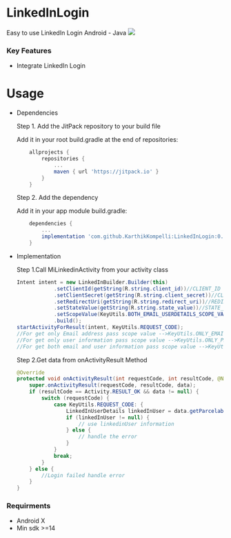 # LinkedInLogin
Easy to use LinkedIn Login Android - Java
[![](https://jitpack.io/v/KarthikKompelli/LinkedInLogin.svg)](https://jitpack.io/#KarthikKompelli/LinkedInLogin)

### Key Features

* Integrate LinkedIn Login

# Usage

* Dependencies

    Step 1. Add the JitPack repository to your build file
    
    Add it in your root build.gradle at the end of repositories:

    ```groovy
	    allprojects {
		    repositories {
			    ...
			    maven { url 'https://jitpack.io' }
		    }
	    }
    ``` 

    Step 2. Add the dependency
    
    Add it in your app module build.gradle:
    
    ```groovy
        dependencies {
            ...
            implementation 'com.github.KarthikKompelli:LinkedInLogin:0.1.0'
        }
    ``` 
       
* Implementation

    Step 1.Call MiLinkedinActivity from your activity class
    
    ```java
    Intent intent = new LinkedInBuilder.Builder(this)
                .setClientId(getString(R.string.client_id))//CLIENT_ID
                .setClientSecret(getString(R.string.client_secret))//CLIENT_SECRET
                .setRedirectUri(getString(R.string.redirect_uri))//REDIRECT_URI
                .setStateValue(getString(R.string.state_value))//STATE_VALUE
                .setScopeValue(KeyUtils.BOTH_EMAIL_USERDETAILS_SCOPE_VALUE)//PASS_SCOPE_VALUE_HERE
                .build();
    startActivityForResult(intent, KeyUtils.REQUEST_CODE);
    //For get only Email address pass scope value -->KeyUtils.ONLY_EMAIL_SCOPE
    //For get only user information pass scope value -->KeyUtils.ONLY_PROFILE_SCOPE
    //For get both email and user information pass scope value -->KeyUtils.BOTH_EMAIL_USERDETAILS_SCOPE_VALUE
    ```
    Step 2.Get data from onActivityResult Method
    
    ```java
    @Override
    protected void onActivityResult(int requestCode, int resultCode, @Nullable Intent data) {
        super.onActivityResult(requestCode, resultCode, data);
        if (resultCode == Activity.RESULT_OK && data != null) {
            switch (requestCode) {
                case KeyUtils.REQUEST_CODE: {
                    LinkedInUserDetails linkedInUser = data.getParcelableExtra(KeyUtils.KEY_LINKEDIN_CONTENT);
                    if (linkedInUser != null) {
                        // use linkedinUser information
                    } else {
                        // handle the error
                    }
                }
                break;
            }
        } else {
            //Login failed handle error
        }
    }
   ```
### Requirments   

* Android X
* Min sdk >=14
